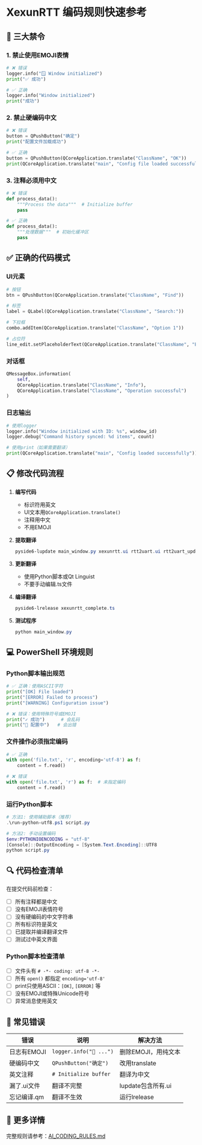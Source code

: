 # XexunRTT 编码规则快速参考

## 🚫 三大禁令

### 1. 禁止使用EMOJI表情
```python
# ❌ 错误
logger.info("🪟 Window initialized")
print("✅ 成功")

# ✅ 正确
logger.info("Window initialized")
print("成功")
```

### 2. 禁止硬编码中文
```python
# ❌ 错误
button = QPushButton("确定")
print("配置文件加载成功")

# ✅ 正确
button = QPushButton(QCoreApplication.translate("ClassName", "OK"))
print(QCoreApplication.translate("main", "Config file loaded successfully"))
```

### 3. 注释必须用中文
```python
# ❌ 错误
def process_data():
    """Process the data"""  # Initialize buffer
    pass

# ✅ 正确
def process_data():
    """处理数据"""  # 初始化缓冲区
    pass
```

## ✅ 正确的代码模式

### UI元素
```python
# 按钮
btn = QPushButton(QCoreApplication.translate("ClassName", "Find"))

# 标签
label = QLabel(QCoreApplication.translate("ClassName", "Search:"))

# 下拉框
combo.addItem(QCoreApplication.translate("ClassName", "Option 1"))

# 占位符
line_edit.setPlaceholderText(QCoreApplication.translate("ClassName", "Enter text..."))
```

### 对话框
```python
QMessageBox.information(
    self,
    QCoreApplication.translate("ClassName", "Info"),
    QCoreApplication.translate("ClassName", "Operation successful")
)
```

### 日志输出
```python
# 使用logger
logger.info("Window initialized with ID: %s", window_id)
logger.debug("Command history synced: %d items", count)

# 使用print（如果需要翻译）
print(QCoreApplication.translate("main", "Config loaded successfully"))
```

## 📋 修改代码流程

1. **编写代码**
   - 标识符用英文
   - UI文本用`QCoreApplication.translate()`
   - 注释用中文
   - 不用EMOJI

2. **提取翻译**
   ```powershell
   pyside6-lupdate main_window.py xexunrtt.ui rtt2uart.ui rtt2uart_updated.ui sel_device.ui -ts xexunrtt_complete.ts
   ```

3. **更新翻译**
   - 使用Python脚本或Qt Linguist
   - 不要手动编辑.ts文件

4. **编译翻译**
   ```powershell
   pyside6-lrelease xexunrtt_complete.ts
   ```

5. **测试程序**
   ```powershell
   python main_window.py
   ```

## 💻 PowerShell 环境规则

### Python脚本输出规范
```python
# ✅ 正确：使用ASCII字符
print("[OK] File loaded")
print("[ERROR] Failed to process")
print("[WARNING] Configuration issue")

# ❌ 错误：使用特殊符号或EMOJI
print("✓ 成功")      # 会乱码
print("🔧 配置中")   # 会出错
```

### 文件操作必须指定编码
```python
# ✅ 正确
with open('file.txt', 'r', encoding='utf-8') as f:
    content = f.read()

# ❌ 错误
with open('file.txt', 'r') as f:  # 未指定编码
    content = f.read()
```

### 运行Python脚本
```powershell
# 方法1: 使用辅助脚本（推荐）
.\run-python-utf8.ps1 script.py

# 方法2: 手动设置编码
$env:PYTHONIOENCODING = "utf-8"
[Console]::OutputEncoding = [System.Text.Encoding]::UTF8
python script.py
```

## 🔍 代码检查清单

在提交代码前检查：

- [ ] 所有注释都是中文
- [ ] 没有EMOJI表情符号
- [ ] 没有硬编码的中文字符串
- [ ] 所有标识符是英文
- [ ] 已提取并编译翻译文件
- [ ] 测试过中英文界面

### Python脚本检查清单

- [ ] 文件头有 `# -*- coding: utf-8 -*-`
- [ ] 所有 `open()` 都指定 `encoding='utf-8'`
- [ ] print只使用ASCII：`[OK]`, `[ERROR]` 等
- [ ] 没有EMOJI或特殊Unicode符号
- [ ] 异常消息使用英文

## 🚨 常见错误

| 错误 | 说明 | 解决方法 |
|------|------|---------|
| 日志有EMOJI | `logger.info("🔧 ...")` | 删除EMOJI，用纯文本 |
| 硬编码中文 | `QPushButton("确定")` | 改用translate |
| 英文注释 | `# Initialize buffer` | 翻译为中文 |
| 漏了.ui文件 | 翻译不完整 | lupdate包含所有.ui |
| 忘记编译.qm | 翻译不生效 | 运行lrelease |

## 📖 更多详情

完整规则请参考：[AI_CODING_RULES.md](./AI_CODING_RULES.md)

